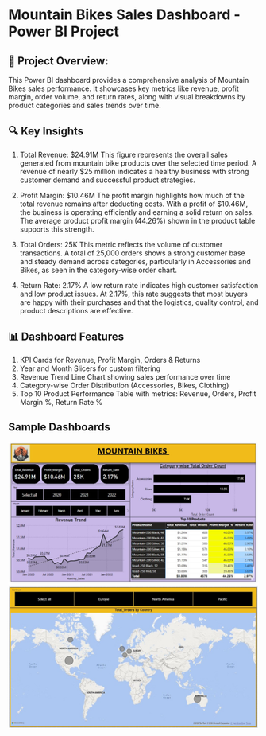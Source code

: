 # Mountain Bikes Sales Dashboard - Power BI Project

## 📌 Project Overview:
This Power BI dashboard provides a comprehensive analysis of Mountain Bikes sales performance. It showcases key metrics like revenue, profit margin, order volume, and return rates, along with visual breakdowns by product categories and sales trends over time.

## 🔍 Key Insights

1. Total Revenue: $24.91M
This figure represents the overall sales generated from mountain bike products over the selected time period. A revenue of nearly $25 million indicates a healthy business with strong customer demand and successful product strategies.

2. Profit Margin: $10.46M
The profit margin highlights how much of the total revenue remains after deducting costs. With a profit of $10.46M, the business is operating efficiently and earning a solid return on sales. The average product profit margin (44.26%) shown in the product table supports this strength.

3. Total Orders: 25K
This metric reflects the volume of customer transactions. A total of 25,000 orders shows a strong customer base and steady demand across categories, particularly in Accessories and Bikes, as seen in the category-wise order chart.

4. Return Rate: 2.17%
A low return rate indicates high customer satisfaction and low product issues. At 2.17%, this rate suggests that most buyers are happy with their purchases and that the logistics, quality control, and product descriptions are effective.

## 📊 Dashboard Features

1. KPI Cards for Revenue, Profit Margin, Orders & Returns
2. Year and Month Slicers for custom filtering
3. Revenue Trend Line Chart showing sales performance over time
4. Category-wise Order Distribution (Accessories, Bikes, Clothing)
5. Top 10 Product Performance Table with metrics:
Revenue,
Orders,
Profit Margin %,
Return Rate %

## Sample Dashboards

<img src="Mountain Bike Sales Dasboard.jpg" width=1000>

<img src="Orders by Country.jpg" width=1000>



